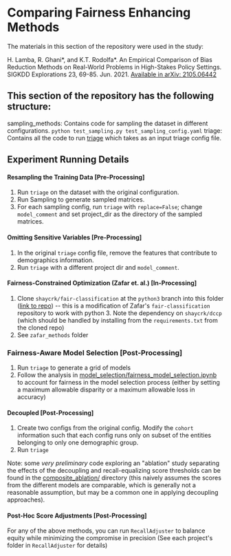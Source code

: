 # Comparing Fairness Enhancing Methods
The materials in this section of the repository were used in the study:

H. Lamba, R. Ghani\*, and K.T. Rodolfa\*. An Empirical Comparison of Bias Reduction Methods on Real-World Problems in High-Stakes Policy Settings. SIGKDD Explorations 23, 69-85. Jun. 2021. [Available in arXiv: 2105.06442](https://arxiv.org/abs/2105.06442)


## This section of the repository has the following structure:
sampling_methods: Contains code for sampling the dataset in different configurations.
``python test_sampling.py test_sampling_config.yaml``
triage: Contains all the code to run [triage](https://github.com/dssg/triage) which takes as an input triage config file.

## Experiment Running Details

#### Resampling the Training Data [Pre-Processing]

1. Run `triage` on the dataset with the original configuration.
2. Run Sampling to generate sampled matrices.
3. For each sampling config, run `triage` with `replace=False`; change `model_comment` and set project_dir as the directory of the sampled matrices.

#### Omitting Sensitive Variables [Pre-Processing]
1. In the original `triage` config file, remove the features that contribute to demographics information.
2. Run `triage` with a different project dir and `model_comment`.

#### Fairness-Constrained Optimization (Zafar et. al.) [In-Processing]
1. Clone `shaycrk/fair-classification` at the `python3` branch into this folder ([link to repo](https://github.com/shaycrk/fair-classification/tree/python3)) -- this is a modification of Zafar's `fair-classification` repository to work with python 3. Note the dependency on `shaycrk/dccp` (which should be handled by installing from the `requirements.txt` from the cloned repo)
2. See `zafar_methods` folder

### Fairness-Aware Model Selection [Post-Processing]
1. Run `triage` to generate a grid of models
2. Follow the analysis in [model_selection/fairness_model_selection.ipynb](model_selection/fairness_model_selection.ipynb) to account for fairness in the model selection process (either by setting a maximum allowable disparity or a maximum allowable loss in accuracy)

#### Decoupled [Post-Processing]
1. Create two configs from the original config. Modify the `cohort` information such that each config runs only on subset of the entities belonging to only one demographic group.
2. Run `triage`

Note: some *very preliminary* code exploring an "ablation" study separating the effects of the decoupling and recall-equalizing score thresholds can be found in the [composite_ablation/](composite_ablation/) directory (this naively assumes the scores from the different models are comparable, which is generally not a reasonable assumption, but may be a common one in applying decoupling approaches).

#### Post-Hoc Score Adjustments [Post-Processing]

For any of the above methods, you can run `RecallAdjuster` to balance equity while minimizing the compromise in precision (See each project's folder in `RecallAdjuster` for details)
